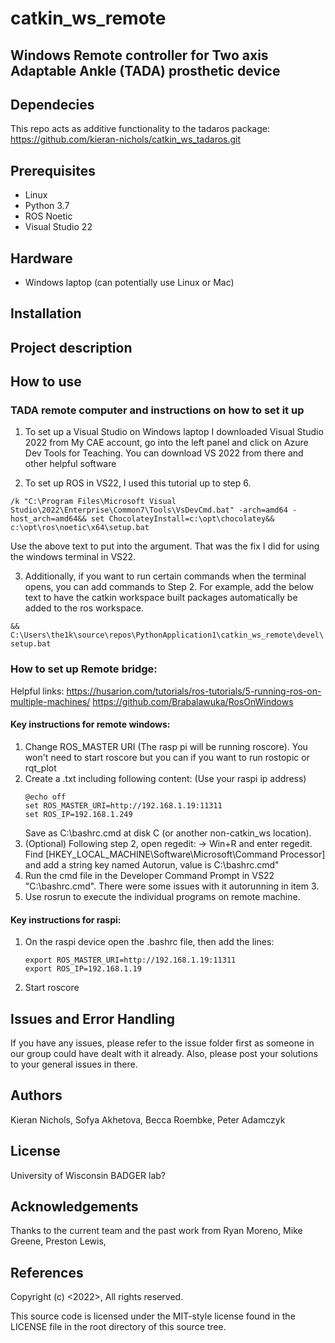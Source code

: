 # catkin_ws_remote

## Windows Remote controller for Two axis Adaptable Ankle (TADA) prosthetic device

## Dependecies
This repo acts as additive functionality to the tadaros package:
https://github.com/kieran-nichols/catkin_ws_tadaros.git

## Prerequisites
* Linux
* Python 3.7
* ROS Noetic
* Visual Studio 22

## Hardware
* Windows laptop (can potentially use Linux or Mac)

## Installation


## Project description


## How to use

### TADA remote computer and instructions on how to set it up

1. To set up a Visual Studio on Windows laptop
I downloaded Visual Studio 2022 from My CAE account, go into the left panel and click on Azure Dev Tools for Teaching.
You can download VS 2022 from there and other helpful software

2. To set up ROS in VS22, I used this tutorial up to step 6.

```/k "C:\Program Files\Microsoft Visual Studio\2022\Enterprise\Common7\Tools\VsDevCmd.bat" -arch=amd64 -host_arch=amd64&& set ChocolateyInstall=c:\opt\chocolatey&& c:\opt\ros\noetic\x64\setup.bat```

Use the above text to put into the argument. That was the fix I did for using the windows terminal in VS22.

3. Additionally, if you want to run certain commands when the terminal opens, you can add commands to Step 2. For example, add the below text to have the catkin workspace built packages automatically be added to the ros workspace.

```&& C:\Users\the1k\source\repos\PythonApplication1\catkin_ws_remote\devel\setup.bat```

### How to set up Remote bridge:
Helpful links: https://husarion.com/tutorials/ros-tutorials/5-running-ros-on-multiple-machines/ 
https://github.com/Brabalawuka/RosOnWindows

#### Key instructions for remote windows:
1. Change ROS_MASTER URI (The rasp pi will be running roscore). You won't need to start roscore but you can if you want to run rostopic or rqt_plot
2. Create a .txt including following content: (Use your raspi ip address)
	```	
	@echo off 
	set ROS_MASTER_URI=http://192.168.1.19:11311
	set ROS_IP=192.168.1.249
	```
	Save as C:\bashrc.cmd at disk C (or another non-catkin_ws location).
3. (Optional) Following step 2, open regedit: -> Win+R and enter regedit. Find [HKEY_LOCAL_MACHINE\Software\Microsoft\Command Processor] and add a string key named Autorun, value is C:\bashrc.cmd"
4. Run the cmd file in the Developer Command Prompt in VS22 "C:\bashrc.cmd". There were some issues with it autorunning in item 3.
5. Use rosrun to execute the individual programs on remote machine.

#### Key instructions for raspi:
1. On the raspi device open the .bashrc file, then add the lines:
	```
	export ROS_MASTER_URI=http://192.168.1.19:11311
	export ROS_IP=192.168.1.19
	```
2. Start roscore
  
## Issues and Error Handling
If you have any issues, please refer to the issue folder first as someone in our group could have dealt with it already. Also, please post your solutions to your general issues in there.


## Authors
Kieran Nichols, Sofya Akhetova, Becca Roembke, Peter Adamczyk

## License
University of Wisconsin BADGER lab? 

## Acknowledgements
Thanks to the current team and the past work from Ryan Moreno, Mike Greene, Preston Lewis,

## References

Copyright (c) <2022>, <Kieran Nichols>
All rights reserved.

This source code is licensed under the MIT-style license found in the
LICENSE file in the root directory of this source tree.
